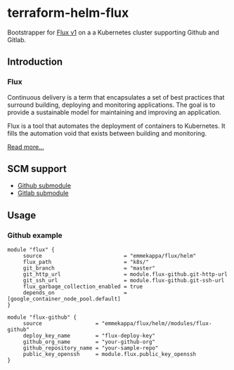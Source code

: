 # terraform-helm-flux

Bootstrapper for [Flux v1](https://docs.fluxcd.io/en/1.21.0/) on a a Kubernetes cluster supporting Github and Gitlab.

## Introduction 

### Flux 

Continuous delivery is a term that encapsulates a set of best practices that surround building, deploying and monitoring applications. The goal is to provide a sustainable model for maintaining and improving an application.

Flux is a tool that automates the deployment of containers to Kubernetes. It fills the automation void that exists between building and monitoring.

[Read more...](https://docs.fluxcd.io/en/1.21.0/introduction/)

## SCM support
* [Github submodule](https://registry.terraform.io/modules/emmekappa/flux/helm/latest/submodules/flux-github)
* [Gitlab submodule](https://registry.terraform.io/modules/emmekappa/flux/helm/latest/submodules/flux-gitlab)

## Usage

### Github example

```
module "flux" {
     source                          = "emmekappa/flux/helm"
     flux_path                       = "k8s/"
     git_branch                      = "master"
     git_http_url                    = module.flux-github.git-http-url
     git_ssh_url                     = module.flux-github.git-ssh-url
     flux_garbage_collection_enabled = true
     depends_on                      = [google_container_node_pool.default]
}
   
module "flux-github" {
     source                 = "emmekappa/flux/helm//modules/flux-github"
     deploy_key_name        = "flux-deploy-key"
     github_org_name        = "your-github-org"
     github_repository_name = "your-sample-repo"
     public_key_openssh     = module.flux.public_key_openssh
}
```
